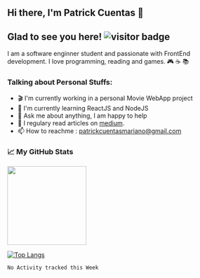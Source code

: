 ## Hi there, I'm Patrick Cuentas 🎉 

## Glad to see you here!  ![visitor badge](https://visitor-badge.glitch.me/badge?page_id=PatrickCuentas.visitor-badge&left_text=My%20Page%20Visitors)

I am a software enginner student and passionate with FrontEnd development. I love programming, reading and games. :video_game: :coffee: :books:

### Talking about Personal Stuffs:

* :clapper: I'm currently working in a personal Movie WebApp project
* :rocket: I'm currently learning ReactJS and NodeJS
* :speech_balloon: Ask me about anything, I am happy to help
* :book: I regulary read articles on [medium](https://medium.com/).
* :mailbox: How to reachme : patrickcuentasmariano@gmail.com

### :chart_with_upwards_trend: My GitHub Stats

<img height="180em" src="https://github-readme-stats.vercel.app/api?username=PatrickCuentas&show_icons=true&hide_border=true&&count_private=true&include_all_commits=true" />

[![Top Langs](https://github-readme-stats.vercel.app/api/top-langs/?username=PatrickCuentas&layout=compact)](https://github.com/PatrickCuentas/github-readme-stats)

<!--START_SECTION:waka-->
```text
No Activity tracked this Week
```
<!--END_SECTION:waka-->


